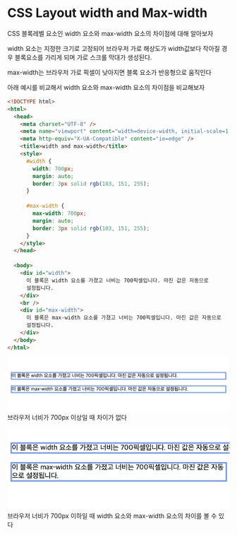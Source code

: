 # CSS Layout width and Max-width

CSS 블록레벨 요소인 width 요소와 max-width 요소의 차이점에 대해 알아보자

width 요소는 지정한 크기로 고정되어 브라우저 가로 해상도가 width값보다 작아질 경우 블록요소를 가리게 되며 가로 스크롤 막대가 생성된다.

max-width는 브라우저 가로 픽셀이 낮아지면 블록 요소가 반응형으로 움직인다

아래 예시를 비교해서 width 요소와 max-width 요소의 차이점을 비교해보자

```html
<!DOCTYPE html>
<html>
  <head>
    <meta charset="UTF-8" />
    <meta name="viewport" content="width=device-width, initial-scale=1.0" />
    <meta http-equiv="X-UA-Compatible" content="ie=edge" />
    <title>width and max-width</title>
    <style>
      #width {
        width: 700px;
        margin: auto;
        border: 3px solid rgb(103, 151, 255);
      }

      #max-width {
        max-width: 700px;
        margin: auto;
        border: 3px solid rgb(103, 151, 255);
      }
    </style>
  </head>

  <body>
    <div id="width">
      이 블록은 width 요소를 가졌고 너비는 700픽셀입니다. 마진 값은 자동으로
      설정됩니다.
    </div>
    <br />
    <div id="max-width">
      이 블록은 max-width 요소를 가졌고 너비는 700픽셀입니다. 마진 값은 자동으로
      설정됩니다.
    </div>
  </body>
</html>
```

![css compare with width and max-width](./imgs/css-max-width.png)
브라우저 너비가 700px 이상일 때 차이가 없다

![css compare with width and max-width](./imgs/css-max-width1.png)
브라우저 너비가 700px 이하일 때 width 요소와 max-width 요소의 차이를 볼 수 있다
